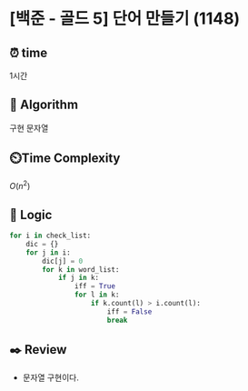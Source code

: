 # [백준 - 골드 5] 단어 만들기 (1148)
 
## ⏰  **time**
1시간

## :pushpin: **Algorithm**
구현 문자열

## ⏲️**Time Complexity**

$O(n^2)$

## :round_pushpin: **Logic**
```python
for i in check_list:
    dic = {}
    for j in i:
        dic[j] = 0
        for k in word_list:
            if j in k:
                iff = True
                for l in k:
                    if k.count(l) > i.count(l):
                        iff = False
                        break
```

## :black_nib: **Review**
- 문자열 구현이다. 
